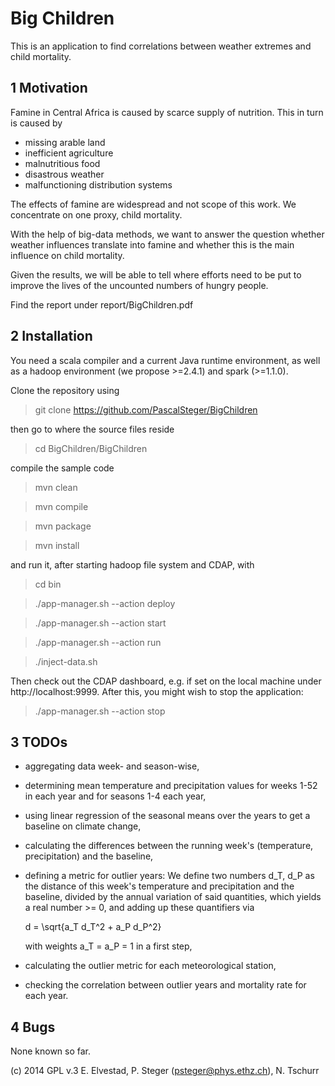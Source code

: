 Big Children
============

This is an application to find correlations between weather extremes and child mortality.

1 Motivation
------------

Famine in Central Africa is caused by scarce supply of nutrition. This
in turn is caused by

- missing arable land
- inefficient agriculture
- malnutritious food
- disastrous weather
- malfunctioning distribution systems

The effects of famine are widespread and not scope of this work. We
concentrate on one proxy, child mortality.

With the help of big-data methods, we want to answer the question
whether weather influences translate into famine and whether this is
the main influence on child mortality.

Given the results, we will be able to tell where efforts need to be
put to improve the lives of the uncounted numbers of hungry people.

Find the report under report/BigChildren.pdf

2 Installation
--------------

You need a scala compiler and a current Java runtime environment, as well as a hadoop environment (we propose >=2.4.1) and spark (>=1.1.0).

Clone the repository using

> git clone https://github.com/PascalSteger/BigChildren

then go to where the source files reside

> cd BigChildren/BigChildren

compile the sample code

> mvn clean

> mvn compile

> mvn package

> mvn install

and run it, after starting hadoop file system and CDAP, with

> cd bin

> ./app-manager.sh --action deploy

> ./app-manager.sh --action start

> ./app-manager.sh --action run

> ./inject-data.sh

Then check out the CDAP dashboard, e.g. if set on the local machine under
http://localhost:9999. After this, you might wish to stop the application:

> ./app-manager.sh --action stop


3 TODOs
-------

- aggregating data week- and season-wise,

- determining mean temperature and precipitation values for weeks 1-52
  in each year and for seasons 1-4 each year,

- using linear regression of the seasonal means over the years to get
  a baseline on climate change,

- calculating the differences between the running week's (temperature,
  precipitation) and the baseline,

- defining a metric for outlier years: We define two numbers d_T, d_P
  as the distance of this week's temperature and precipitation and the
  baseline, divided by the annual variation of said quantities, which
  yields a real number >= 0,
  and adding up these quantifiers via

  d = \sqrt{a_T d_T^2 + a_P d_P^2}

  with weights a_T = a_P = 1 in a first step,

- calculating the outlier metric for each meteorological station,

- checking the correlation between outlier years and mortality rate
  for each year.


4 Bugs
------

None known so far.

(c) 2014 GPL v.3 E. Elvestad, P. Steger (psteger@phys.ethz.ch), N. Tschurr
